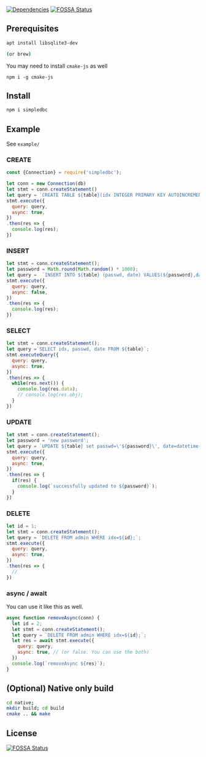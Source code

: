 [![Dependencies](https://david-dm.org/gurumian/simpledb.svg)](https://david-dm.org/gurumian/simpledb)
[![FOSSA Status](https://app.fossa.io/api/projects/git%2Bgithub.com%2Fgurumian%2Fsimpledb.svg?type=shield)](https://app.fossa.io/projects/git%2Bgithub.com%2Fgurumian%2Fsimpledb?ref=badge_shield)

## Prerequisites
```bash
apt install libsqlite3-dev

(or brew)
```

You may need to install `cmake-js` as well
```
npm i -g cmake-js
```


## Install
```bash
npm i simpledbc
```

## Example
See `example/`

### CREATE
```js
const {Connection} = require('simpledbc');

let conn = new Connection(db)
let stmt = conn.createStatement()
let query = `CREATE TABLE ${table}(idx INTEGER PRIMARY KEY AUTOINCREMENT, passwd TEXT, date DATETIME);`
stmt.execute({
  query: query,
  async: true,
})
.then(res => {
  console.log(res);
})
```

### INSERT
```js
let stmt = conn.createStatement();
let password = Math.round(Math.random() * 1000);
let query =  `INSERT INTO ${table} (passwd, date) VALUES(${password},datetime(\'now\',\'localtime\'));`;
stmt.execute({
  query: query,
  async: false,
})
.then(res => {
  console.log(res);
})
```

### SELECT
```js
let stmt = conn.createStatement();
let query =`SELECT idx, passwd, date FROM ${table}`;
stmt.executeQuery({
  query: query,
  async: true,
})
.then(res => {
  while(res.next()) {
    console.log(res.data);
    // console.log(res.obj);
  }
})
```

### UPDATE
```js
let stmt = conn.createStatement();
let password = 'new password';
let query = `UPDATE ${table} set passwd=\'${password}\', date=datetime(\'now\',\'localtime\') WHERE idx=1;`;
stmt.execute({
  query: query,
  async: true,
})
.then(res => {
  if(res) {
    console.log(`successfully updated to ${password}`);
  }
})
```

### DELETE
```js
let id = 1;
let stmt = conn.createStatement();
let query = `DELETE FROM admin WHERE idx=${id};`;
stmt.execute({
  query: query,
  async: true,
})
.then(res => {
  // 
})
```

### async / await
You can use it like this as well.
```js
async function removeAsync(conn) {
  let id = 2;
  let stmt = conn.createStatement();
  let query = `DELETE FROM admin WHERE idx=${id};`;
  let res = await stmt.execute({
    query: query,
    async: true, // (or false. You can use the both)
  })
  console.log(`removeAsync ${res}`);
}
```


## (Optional) Native only build
```bash
cd native;
mkdir build; cd build
cmake .. && make
```


## License
[![FOSSA Status](https://app.fossa.io/api/projects/git%2Bgithub.com%2Fgurumian%2Fsimpledb.svg?type=large)](https://app.fossa.io/projects/git%2Bgithub.com%2Fgurumian%2Fsimpledb?ref=badge_large)

